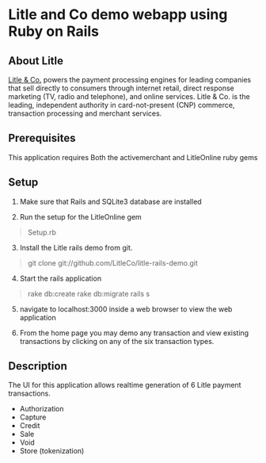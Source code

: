 Litle and Co demo webapp using Ruby on Rails
=================================================

About Litle
------------
[Litle &amp; Co.](http://www.litle.com) powers the payment processing engines for leading companies that sell directly to consumers through  internet retail, direct response marketing (TV, radio and telephone), and online services. Litle & Co. is the leading, independent authority in card-not-present (CNP) commerce, transaction processing and merchant services.

Prerequisites
-------------
This application requires Both the activemerchant and LitleOnline ruby gems 

Setup
-----
1) Make sure that Rails and SQLite3 database are installed

2) Run the setup for the LitleOnline gem

> Setup.rb

3) Install the Litle rails demo from git. 

>git clone git://github.com/LitleCo/litle-rails-demo.git

4) Start the rails application

> rake db:create
> rake db:migrate
> rails s

5) navigate to localhost:3000 inside a web browser to view the web application

6) From the home page you may demo any transaction and view existing transactions by clicking on any of the six transaction types.

Description
-----------
The UI for this application allows realtime generation of 6 Litle payment transactions.
	
 - Authorization
 - Capture
 - Credit
 - Sale
 - Void
 - Store (tokenization)


